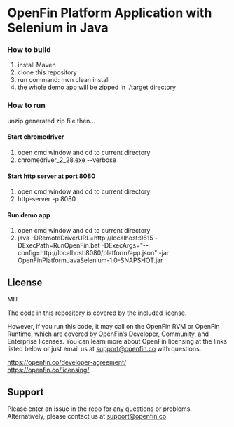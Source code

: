 # OpenFin Platform Application with Selenium in Java


### How to build

1. install Maven
2. clone this repository 
3. run command: mvn clean install
4. the whole demo app will be zipped in ./target directory

### How to run

unzip generated zip file then...

#### Start chromedriver
1. open cmd window and cd to current directory
2. chromedriver_2_28.exe --verbose

#### Start http server at port 8080

1. open cmd window and cd to current directory
2. http-server -p 8080

#### Run demo app

1. open cmd window and cd to current directory
2. java -DRemoteDriverURL=http://localhost:9515 -DExecPath=RunOpenFin.bat -DExecArgs="--config=http://localhost:8080/platform/app.json" -jar OpenFinPlatformJavaSelenium-1.0-SNAPSHOT.jar

## License
MIT

The code in this repository is covered by the included license.

However, if you run this code, it may call on the OpenFin RVM or OpenFin Runtime, which are covered by OpenFin’s Developer, Community, and Enterprise licenses. You can learn more about OpenFin licensing at the links listed below or just email us at support@openfin.co with questions.

https://openfin.co/developer-agreement/ <br/>
https://openfin.co/licensing/

## Support
Please enter an issue in the repo for any questions or problems. Alternatively, please contact us at support@openfin.co 